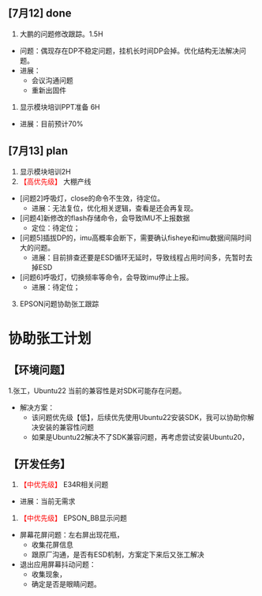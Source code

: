 ## [7月12] done
1. 大鹏的问题修改跟踪。1.5H
- 问题：偶现存在DP不稳定问题，挂机长时间DP会掉。优化结构无法解决问题。
- 进展：
    - 会议沟通问题
    - 重新出固件
1. 显示模块培训PPT准备 6H
- 进展：目前预计70%

## [7月13] plan
1. 显示模块培训2H
2. <font color='red'> 【高优先级】  </font>大棚产线
- [问题2]呼吸灯，close的命令不生效，待定位。
    - 进展：无法复位，优化相关逻辑，查看是还会再复现。
- [问题4]新修改的flash存储命令，会导致IMU不上报数据
    - 定位：待定位；
- [问题5]插拔DP的，imu高概率会断下，需要确认fisheye和imu数据间隔时间大的问题。
    - 进展：目前排查还要是ESD循环无延时，导致线程占用时间多，先暂时去掉ESD
- [问题6]呼吸灯，切换频率等命令，会导致imu停止上报。
    - 进展：待定位；
3. EPSON问题协助张工跟踪


# 协助张工计划
## 【环境问题】
1.张工，Ubuntu22 当前的兼容性是对SDK可能存在问题。
- 解决方案：
  - 该问题优先级【低】，后续优先使用Ubuntu22安装SDK，我可以协助你解决安装的兼容性问题
  - 如果是Ubuntu22解决不了SDK兼容问题，再考虑尝试安装Ubuntu20，
## 【开发任务】
1. <font color='red'> 【中优先级】  </font>E34R相关问题
- 进展：当前无需求

1. <font color='red'> 【中优先级】  </font>EPSON_BB显示问题
- 屏幕花屏问题：左右屏出现花瓶，
  - 收集花屏信息
  - 跟原厂沟通，是否有ESD机制，方案定下来后又张工解决
- 退出应用屏幕抖动问题：
  - 收集现象，
  - 确定是否是眼睛问题。